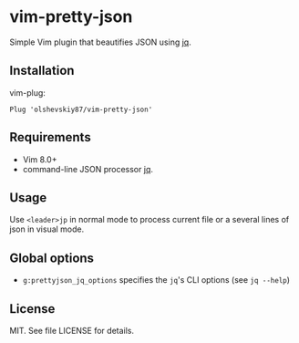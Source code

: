 # vim-pretty-json

Simple Vim plugin that beautifies JSON using [jq](https://stedolan.github.io/jq/).

## Installation

vim-plug:

```vim
Plug 'olshevskiy87/vim-pretty-json'
```

## Requirements

- Vim 8.0+
- command-line JSON processor [jq](https://stedolan.github.io/jq/).

## Usage

Use `<leader>jp` in normal mode to process current file or a several lines of json in visual mode.

## Global options

- `g:prettyjson_jq_options` specifies the `jq`'s CLI options (see `jq --help`)

## License

MIT. See file LICENSE for details.
